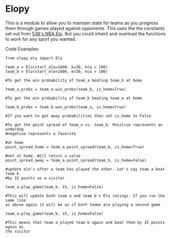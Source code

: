 # Elopy

This is a module to allow you to maintain state for teams as you progress them
through games played against opponents. This uses the the constants set out
from [538's NBA Elo](https://fivethirtyeight.com/features/how-we-calculate-nba-elo-ratings/). But
you could inherit and overload the functions to work for any sport you wanted.

Code Examples:

```
from elopy.elo import Elo

team_a = Elo(start_elo=1600, k=20, hca = 100)
team_b = Elo(start_elo=1400, k=20, hca = 100)

#To get the win probability of team_a beating team_b at home

team_a_probs = team_a.win_probs(team_b, is_home=True)

#To get the win probability of team_b beating team_a at home

team_b_probs = team_b.win_probs(team_a, is_home=True)

#If you want to get away probabilities then set is_home to False

#To get the point spread of team_a vs. team_b. Positive represents an underdog
#negative represents a favorite

#at home
point_spread_home = team_a.point_spread(team_b, is_home=True)

#not at home. Will return a value
point_spread_away = team_a.point_spread(team_b, is_home=False)

#update elo's after a team has played the other. Let's say team a beat team b
#by 15 points as a visitor

team_a.play_game(team_b, 15, is_home=False)

#This will update both team a and team b's Elo ratings. If you run the same line
as above again it will be as if both teams are playing a second game

team_a.play_game(team_b, 15, is_home=False)

#This means that team a played team b again and beat them by 15 points again as
the visitor


